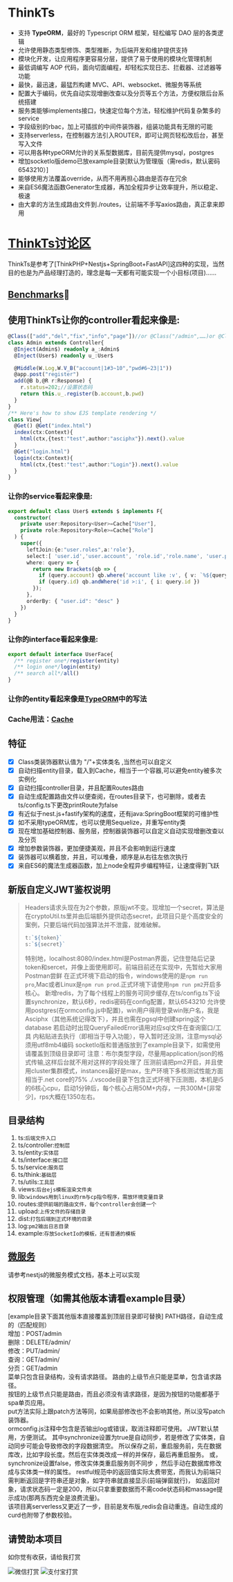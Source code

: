 # ThinkTs
- 支持 **TypeORM**，最好的 Typescript ORM 框架，轻松编写 DAO 层的各类逻辑
- 允许使用静态类型修饰、类型推断，为后端开发和维护提供支持
- 模块化开发，让应用程序更容易分层，提供了易于使用的模块化管理机制
- 最低调编写 AOP 代码，面向切面编程，却轻松实现日志、拦截器、过滤器等功能
- 最快，最迅速，最猛烈构建 MVC、API、websocket、微服务等系统
- 配置大于编码，优先自动实现增删改查以及分页等五个方法，方便权限后台系统搭建
- 服务类能够implements接口，快速定位每个方法，轻松维护代码复杂繁多的service
- 字段级别的rbac，加上可插拔的中间件装饰器，组装功能具有无限的可能
- 支持serverless，在控制器方法引入ROUTER，即可让网页轻松改后台，甚至写入文件
- 可以用各种typeORM允许的关系型数据库，目前先提供mysql，postgres
- 增加socketIo版demo已放example目录[默认为管理版（需redis，默认密码6543210）]
- 能够使用方法覆盖override，从而不用再担心路由是否存在冗余
- 来自ES6魔法函数Generator生成器，再加全程异步让效率提升，所以稳定、极速
- 由大拿的方法生成路由文件到./routes，让前端不手写axios路由，真正拿来即用
# [ThinkTs讨论区](http://www.91huanwei.com/)
ThinkTs是参考了[ThinkPHP+Nestjs+SpringBoot+FastAPI]这四种的实现，当然目的也是为产品经理打造的，理念是每一天都有可能实现一个小目标(项目)……

## [Benchmarks](https://www.fastify.cn/benchmarks/)🚀

## 使用**ThinkTs**让你的controller看起来像是:
```typescript
@Class(["add","del","fix","info","page"])//or @Class("/admin",……)or @Class("admin",……)
class Admin extends Controller{
  @Inject(Admin$) readonly a_:Admin$
  @Inject(User$) readonly u_:User$

  @Middle(W.Log,W.V_B("account|1#3~10","pwd#6~23|1"))
  @app.post("register")
  add(@B b,@R r:Response) {
    r.status=202;//设置状态码
    return this.u_.register(b.account,b.pwd)
  }
}
/** Here's how to show EJS template rendering */
class View{
  @Get() @Get("index.html")
  index(ctx:Context){
    html(ctx,{test:"test",author:"asciphx"}).next().value
  }
  @Get("login.html")
  login(ctx:Context){
    html(ctx,{test:"test",author:"Login"}).next().value
  }
}
```
### 让你的service看起来像是:
```typescript
export default class User$ extends $ implements F{
  constructor(
    private user:Repository<User>=Cache["User"],
    private role:Repository<Role>=Cache["Role"]
  ) {
    super({
      leftJoin:{e:"user.roles",a:'role'},
      select:[ 'user.id','user.account', 'role.id','role.name', 'user.photo', 'user.status'],
      where: query => {
        return new Brackets(qb => {
          if (query.account) qb.where('account like :v', { v: `%${query.account}%` })
          if (query.id) qb.andWhere('id >:i', { i: query.id })
        });
      },
      orderBy: { "user.id": "desc" }
    })
  }
}
```
### 让你的interface看起来像是:
```typescript
export default interface UserFace{
  /** register one*/register(entity)
  /** login one*/login(entity)
  /** search all*/all()
}
```
### 让你的entity看起来像是[TypeORM](https://github.com/typeorm/typeorm)中的写法

### Cache用法：[Cache](https://github.com/typeorm/typeorm/blob/master/docs/caching.md)

## 特征
- [x] Class类装饰器默认值为 "/"+实体类名 ,当然也可以自定义
- [x] 自动扫描entity目录，载入到Cache，相当于一个容器,可以避免entity被多次实例化
- [x] 自动扫描controller目录，并且配置Routes路由
- [x] 自动生成配置路由文件以便查阅，在routes目录下，也可删除，或者去ts/config.ts下更改printRoute为false
- [x] 有近似于nest.js+fastify架构的速度，还有java:SpringBoot框架的可维护性
- [x] 如不采用typeORM库，也可以使用Sequelize，并重写entity类
- [x] 现在增加基础控制器、服务层，控制器装饰器可以自定义自动实现增删改查以及分页
- [x] 增加参数装饰器，更加便捷美观，并且不会影响到运行速度
- [x] 装饰器可以横着放，并且，可以堆叠，顺序是从右往左依次执行
- [x] 来自ES6的魔法生成器函数，加上node全程异步编程特征，让速度得到飞跃

## 新版自定义JWT鉴权说明
> Headers请求头现在为2个参数，原版jwt不变。现增加一个secret，算法是在cryptoUtil.ts里并由后端额外提供动态secret，此项目只是个高度安全的案例，只要后端代码加强算法并不泄露，就难破解。
> ```javascript
> t:`${token}`
> s:`${secret}`
> ```
> 特别地，localhost:8080/index.html是Postman界面，记住登陆后记录token和sercet，并像上面使用即可。前端目前还在实现中，先暂给大家用Postman尝鲜
> 在正式环境下启动的指令，windows使用的是`npm run pro`,Mac或者Linux是`npm run prod`.正式环境下请使用`npm run pm2`开启多核心。
> 新增redis，为了每个线程上的服务可同步缓存,在ts/config.ts下设置synchronize，默认6秒，redis密码在config配置，默认6543210
> 允许使用postgres(在ormconfig.js中配置)，win用户得用登录win账户名，我是Asciphx（其他系统记得改下），并且也需在pgsql中创建spring这个database
> 若启动时出现QueryFailedError请用对应sql文件在查询窗口/工具 内粘贴进去执行（即相当于导入功能），导入暂时还没测，注意mysql必须用utf8mb4编码
> socketIo版和普通版放到了example目录下，如需使用请覆盖到顶级目录即可
> 注意：布尔类型字段，尽量用application/json的格式传输,这样后台就不用对这样的字段处理了
> 压测前请把pm2开启，并且使用cluster集群模式，instances最好是max，生产环境下多核测试性能方面相当于.net core的75%
> ./.vscode目录下包含正式环境下压测图，本机是i5的6核心cpu，启动1分钟后，每个核心占用50M+内存，一共300M+[非常少]，rps大概在1350左右。
## 目录结构
1. ts:`后端文件入口`
2. ts/controller:`控制层`
3. ts/entity:`实体层`
4. ts/interface:`接口层`
5. ts/service:`服务层`
6. ts/think:`基础层`
7. ts/utils:`工具层`
8. views:`后台ejs模板渲染文件夹`
9. lib:`windows用到linux的rm与cp指令程序，需放环境变量目录`
10. routes:`提供前端的路由文件，每个controller会创建一个`
11. upload:`上传文件的存储目录`
12. dist:`打包后端到正式环境的目录`
13. log:`pm2输出日志目录`
14. example:`存放SocketIo的模板，还有普通的模板`
## [微服务](https://docs.nestjs.cn/7/microservices?id=kafka)
请参考nestjs的微服务模式文档，基本上可以实现
## 权限管理（如需其他版本请看example目录）
[example目录下面其他版本直接覆盖到顶层目录即可替换]
PATH路径，自动生成的（匹配规则）  
增加：POST/admin  
删除：DELETE/admin/  
修改：PUT/admin/  
查询：GET/admin/  
分页：GET/admin  
菜单只包含目录结构，没有请求路径。  路由的上级节点只能是菜单，包含请求路径。  
按钮的上级节点只能是路由，而且必须没有请求路径，是因为按钮的功能都基于spa单页应用。  
put方法实际上跟patch方法等同，如果局部修改也不会影响其他，所以没写patch装饰器。  
ormconfig.js注释中包含是否输出log或错误，取消注释即可使用。 JWT默认禁用，方便测试。
其中synchronize设置为true是自动同步，若是修改了实体类，自动同步可能会导致修改的字段数据清空。
所以保存之前，重启服务前，先在数据库改，比如字段长度。然后在实体类改成一样的并保存，最后再重启服务。
或，synchronize设置false，修改实体类重启服务则不同步 ，然后手动在数据库修改成与实体类一样的属性。
restful规范中的返回值实际太费带宽，而我认为前端只需判断返回是字符串还是对象，如字符串就直接显示(前端弹窗就行)，
如返回对象，请求状态码一定是200，所以只拿重要数据而不需code状态码和massage提示成功(那两东西完全是浪费流量)。  
该项目离serverless又更近了一步，目前是发布版,redis会自动重连。自动生成的curd也附带了参数校验。
## **请赞助本项目**
如你觉有收获，请给我打赏

![微信打赏](http://www.91huanwei.com/assets/uploads/1.jpg)
![支付宝打赏](http://www.91huanwei.com/assets/uploads/0.jpg)
